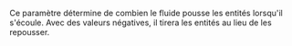 Ce paramètre détermine de combien le fluide pousse les entités lorsqu'il s'écoule. Avec des valeurs négatives, il
tirera les entités au lieu de les repousser.